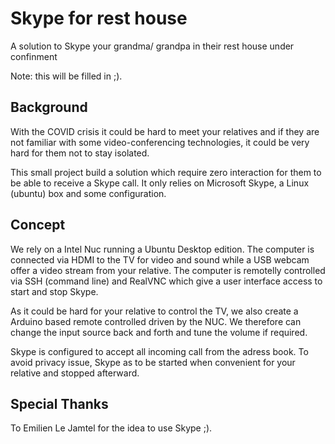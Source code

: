 # Skype for rest house
A solution to Skype your grandma/ grandpa in their rest house under confinment

Note: this will be filled in ;).

## Background
With the COVID crisis it could be hard to meet your relatives and if they are not familiar with some video-conferencing technologies, it could be very hard for them not to stay isolated.

This small project build a solution which require zero interaction for them to be able to receive a Skype call.  It only relies on Microsoft Skype, a Linux (ubuntu) box and some configuration.

## Concept
We rely on a Intel Nuc running a Ubuntu Desktop edition. The computer is connected via HDMI to the TV for video and sound while a USB webcam offer a video stream from your relative.  The computer is remotelly controlled via SSH (command line) and RealVNC which give a user interface access to start and stop Skype.

As it could be hard for your relative to control the TV, we also create a Arduino based remote controlled driven by the NUC.  We therefore can change the input source back and forth and tune the volume if required.

Skype is configured to accept all incoming call from the adress book.  To avoid privacy issue, Skype as to be started when convenient for your relative and stopped afterward.

## Special Thanks
To Emilien Le Jamtel for the idea to use Skype ;).
